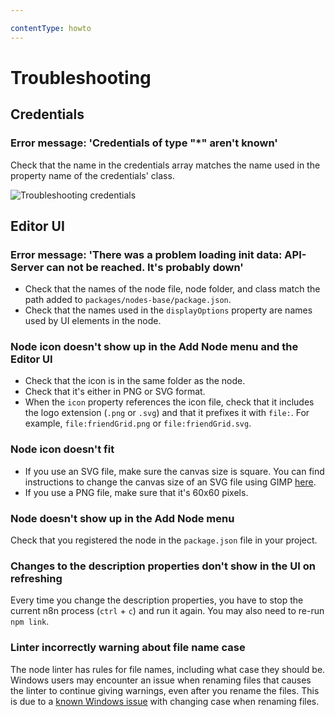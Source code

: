 ```yaml
---

contentType: howto
---
```


# Troubleshooting

## Credentials

<!-- vale off -->
### Error message: 'Credentials of type "*" aren't known'
<!-- vale on -->

Check that the name in the credentials array matches the name used in the property name of the credentials' class.

![Troubleshooting credentials](/_images/integrations/creating-nodes/troubleshooting-credentials-1.png)

<!-- vale off -->
## Editor UI
<!-- vale on -->

<!-- vale off -->
### Error message: 'There was a problem loading init data: API-Server can not be reached. It's probably down'
<!-- vale on -->

- Check that the names of the node file, node folder, and class match the path added to `packages/nodes-base/package.json`.
- Check that the names used in the `displayOptions` property are names used by UI elements in the node.

<!-- vale off -->
### Node icon doesn't show up in the Add Node menu and the Editor UI
<!-- vale on -->

- Check that the icon is in the same folder as the node.
- Check that it's either in PNG or SVG format.
- When the `icon` property references the icon file, check that it includes the logo extension (`.png` or `.svg`) and that it prefixes it with `file:`. For example, `file:friendGrid.png` or `file:friendGrid.svg`.

### Node icon doesn't fit

- If you use an SVG file, make sure the canvas size is square. You can find instructions to change the canvas size of an SVG file using GIMP [here](https://docs.gimp.org/2.10/en/gimp-image-resize.html).
- If you use a PNG file, make sure that it's 60x60 pixels.

### Node doesn't show up in the Add Node menu

Check that you registered the node in the `package.json` file in your project.

<!-- vale off -->
### Changes to the description properties don't show in the UI on refreshing
<!-- vale on -->

Every time you change the description properties, you have to stop the current n8n process (`ctrl` + `c`) and run it again. You may also need to re-run `npm link`.

### Linter incorrectly warning about file name case

The node linter has rules for file names, including what case they should be. Windows users may encounter an issue when renaming files that causes the linter to continue giving warnings, even after you rename the files. This is due to a [known Windows issue](https://answers.microsoft.com/en-us/windows/forum/all/file-renaming-when-changing-case-doesnt-work/aa15ff7c-dd2d-4ed3-bcce-799ca90d4e58) with changing case when renaming files.
